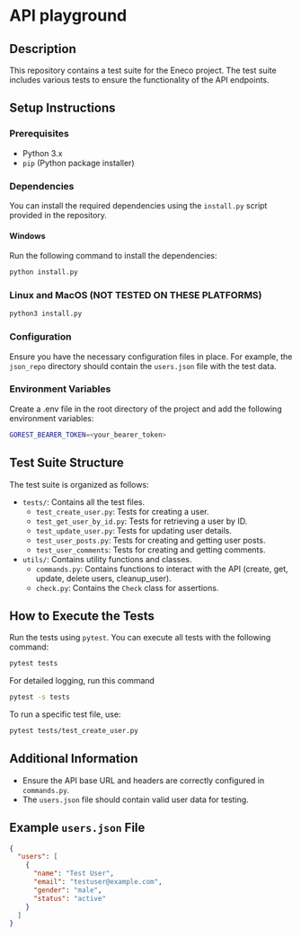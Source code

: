 # API playground

## Description

This repository contains a test suite for the Eneco project. The test suite includes various tests to ensure the functionality of the API endpoints.

## Setup Instructions

### Prerequisites

- Python 3.x
- `pip` (Python package installer)

### Dependencies

You can install the required dependencies using the `install.py` script provided in the repository.

#### Windows

Run the following command to install the dependencies:

```bash
python install.py
```

### Linux and MacOS (NOT TESTED ON THESE PLATFORMS)

```bash
python3 install.py
```

### Configuration

Ensure you have the necessary configuration files in place. For example, the `json_repo` directory should contain the `users.json` file with the test data.

### Environment Variables

Create a .env file in the root directory of the project and add the following environment variables:

```bash
GOREST_BEARER_TOKEN=<your_bearer_token>
```

## Test Suite Structure

The test suite is organized as follows:

- `tests/`: Contains all the test files.
  - `test_create_user.py`: Tests for creating a user.
  - `test_get_user_by_id.py`: Tests for retrieving a user by ID.
  - `test_update_user.py`: Tests for updating user details.
  - `test_user_posts.py`: Tests for creating and getting user posts.
  - `test_user_comments`: Tests for creating and getting comments.
- `utils/`: Contains utility functions and classes.
  - `commands.py`: Contains functions to interact with the API (create, get, update, delete users, cleanup_user).
  - `check.py`: Contains the `Check` class for assertions.

## How to Execute the Tests

Run the tests using `pytest`. You can execute all tests with the following command:

```bash
pytest tests
```

For detailed logging, run this command
```bash
pytest -s tests
```

To run a specific test file, use:

```bash
pytest tests/test_create_user.py
```

## Additional Information

- Ensure the API base URL and headers are correctly configured in `commands.py`.
- The `users.json` file should contain valid user data for testing.

## Example `users.json` File

```json
{
  "users": [
    {
      "name": "Test User",
      "email": "testuser@example.com",
      "gender": "male",
      "status": "active"
    }
  ]
}
```
